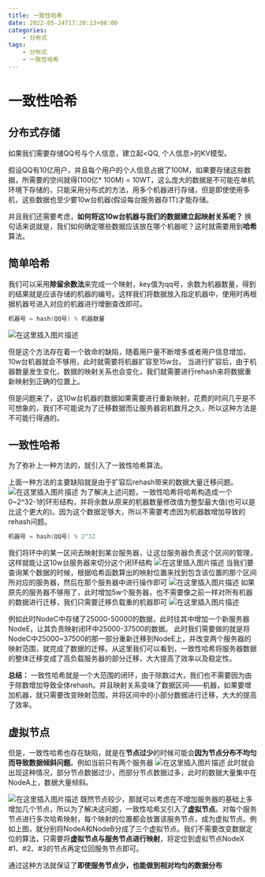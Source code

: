 ```yaml
---
title: 一致性哈希
date: 2022-05-24T17:20:13+08:00
categories:
    - 分布式
tags:
    - 分布式
    - 一致性哈希
---
```


# 一致性哈希

## 分布式存储

如果我们需要存储QQ号与个人信息，建立起<QQ, 个人信息>的KV模型。

假设QQ有10亿用户，并且每个用户的个人信息占据了100M，如果要存储这些数据，所需要的空间就得(100亿* 100M) = 10WT，这么庞大的数据是不可能在单机环境下存储的，只能采用分布式的方法，用多个机器进行存储，但是即使使用多机，这些数据也至少要10w台机器(假设每台服务器存1T)才能存储。

并且我们还需要考虑，**如何将这10w台机器与我们的数据建立起映射关系呢？** 换句话来说就是，我们如何确定哪些数据应该放在哪个机器呢？这时就需要用到**哈希**算法。



## 简单哈希

我们可以采用**除留余数法**来完成一个映射，key值为qq号，余数为机器数量，得到的结果就是应该存储的机器的编号。这样我们将数据放入指定机器中，使用时再根据机器号进入对应的机器进行增删查改即可。

```c
机器号 = hash(QQ号) % 机器数量
```

![在这里插入图片描述](http://img.orekilee.top//imgbed/distributed/distributed33.png)

但是这个方法存在着一个致命的缺陷，随着用户量不断增多或者用户信息增加，10w台机器就会不够用，此时就需要将机器扩容至15w台。
当进行扩容后，由于机器数量发生变化，数据的映射关系也会变化，我们就需要进行rehash来将数据重新映射到正确的位置上。

但是问题来了，这10w台机器的数据如果需要进行重新映射，花费的时间几乎是不可想象的，我们不可能说为了迁移数据而让服务器宕机数月之久，所以这种方法是不可能行得通的。



## 一致性哈希

为了弥补上一种方法的，就引入了一致性哈希算法。

上面一种方法的主要缺陷就是由于扩容后rehash带来的数据大量迁移问题。
![在这里插入图片描述](http://img.orekilee.top//imgbed/distributed/distributed34.png)
为了解决上述问题，一致性哈希将哈希构造成一个0~2^32-1的环形结构，并将余数从原来的机器数量修改值为整型最大值(也可以是比这个更大的)。因为这个数据足够大，所以不需要考虑因为机器数增加导致的rehash问题。

```c
机器号 = hash(QQ号) % 2^32
```

我们将环中的某一区间去映射到某台服务器，让这台服务器负责这个区间的管理，这样就能让这10w台服务器来切分这个闭环结构
![在这里插入图片描述](http://img.orekilee.top//imgbed/distributed/distributed35.png)
当我们要查询某个数据的时候，根据哈希函数算出的映射位置来找到包含该位置的那个区间所对应的服务器，然后在那个服务器中进行操作即可
![在这里插入图片描述](http://img.orekilee.top//imgbed/distributed/distributed36.png)
如果原先的服务器不够用了，此时增加5w个服务器，也不需要像之前一样对所有机器的数据进行迁移，我们只需要迁移负载重的机器即可
![在这里插入图片描述](http://img.orekilee.top//imgbed/distributed/distributed37.png)

例如此时NodeC中存储了25000-50000的数据，此时往其中增加一个新服务器NodeE，让其负责映射闭环中25000-37500的数据。
此时我们需要做的就是将NodeC中25000~37500的那一部分重新迁移到NodeE上，并改变两个服务器的映射范围，就完成了数据的迁移。从这里我们可以看到，一致性哈希将服务器数据的整体迁移变成了高负载服务器的部分迁移，大大提高了效率以及稳定性。


**总结：** 一致性哈希就是一个大范围的闭环，由于除数过大，我们也不需要因为由于除数增加导致全体rehash。并且映射关系变味了数据区间——机器，如果要增加机器，就只需要改变映射范围，并将区间中的小部分数据进行迁移，大大的提高了效率。



## 虚拟节点

但是，一致性哈希也存在缺陷，就是在**节点过少**的时候可能会**因为节点分布不均匀而导致数据倾斜问题**。例如当前只有两个服务器
![在这里插入图片描述](http://img.orekilee.top//imgbed/distributed/distributed38.png)
此时就会出现这种情况，部分节点数据过少，而部分节点数据过多，此时的数据大量集中在NodeA上，数据大量倾斜。

![在这里插入图片描述](http://img.orekilee.top//imgbed/distributed/distributed39.png)
既然节点较少，那就可以考虑在不增加服务器的基础上多增加几个节点，所以为了解决这问题，一致性哈希又引入了**虚拟节点**。对每个服务节点进行多次哈希映射，每个映射的位置都会放置该服务节点，成为虚拟节点。例如上图，就分别将NodeA和NodeB分成了三个虚拟节点。我们不需要改变数据定位的算法，只需要将**虚拟节点与服务节点进行映射**，将定位到虚拟节点NodeX #1、#2、#3的节点再定位回服务节点即可。

通过这种方法就保证了**即使服务节点少，也能做到相对均匀的数据分布**
